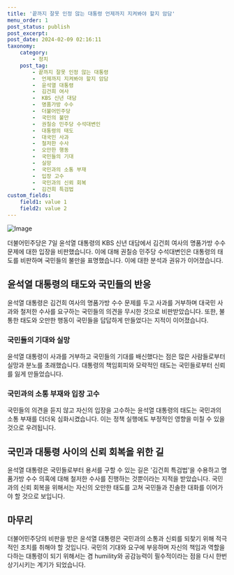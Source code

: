 ```yaml
---
title: '끝까지 잘못 인정 않는 대통령 언제까지 지켜봐야 할지 암담'
menu_order: 1
post_status: publish
post_excerpt: 
post_date: 2024-02-09 02:16:11
taxonomy:
    category:
        - 정치
    post_tag:
        - 끝까지 잘못 인정 않는 대통령
        -  언제까지 지켜봐야 할지 암담
        -  윤석열 대통령
        -  김건희 여사
        -  KBS 신년 대담
        -  명품가방 수수
        -  더불어민주당
        -  국민의 불만
        -  권칠승 민주당 수석대변인
        -  대통령의 태도
        -  대국민 사과
        -  철저한 수사
        -  오만한 행동
        -  국민들의 기대
        -  실망
        -  국민과의 소통 부재
        -  입장 고수
        -  국민과의 신뢰 회복
        -  김건희 특검법
custom_fields:
    field1: value 1
    field2: value 2
---
```


![Image](https://imgnews.pstatic.net/image/003/2024/02/07/NISI20240207_0020225056_web_20240207230912_20240208055103410.jpg?type=w647)

더불어민주당은 7일 윤석열 대통령의 KBS 신년 대담에서 김건희 여사의 명품가방 수수 문제에 대한 입장을 비판했습니다. 이에 대해 권칠승 민주당 수석대변인은 대통령의 태도를 비판하며 국민들의 불만을 표명했습니다. 이에 대한 분석과 권유가 이어졌습니다.
## 윤석열 대통령의 태도와 국민들의 반응
윤석열 대통령은 김건희 여사의 명품가방 수수 문제를 두고 사과를 거부하며 대국민 사과와 철저한 수사를 요구하는 국민들의 의견을 무시한 것으로 비판받았습니다. 또한, 불통한 태도와 오만한 행동이 국민들을 답답하게 만들었다는 지적이 이어졌습니다.
### 국민들의 기대와 실망
윤석열 대통령이 사과를 거부하고 국민들의 기대를 배신했다는 점은 많은 사람들로부터 실망과 분노를 초래했습니다. 대통령의 책임회피와 모략적인 태도는 국민들로부터 신뢰를 잃게 만들었습니다.
### 국민과의 소통 부재와 입장 고수
국민들의 의견을 듣지 않고 자신의 입장을 고수하는 윤석열 대통령의 태도는 국민과의 소통 부재를 더더욱 심화시켰습니다. 이는 정책 실행에도 부정적인 영향을 미칠 수 있을 것으로 우려됩니다.
## 국민과 대통령 사이의 신뢰 회복을 위한 길
윤석열 대통령은 국민들로부터 용서를 구할 수 있는 길은 '김건희 특검법'을 수용하고 명품가방 수수 의혹에 대해 철저한 수사를 진행하는 것뿐이라는 지적을 받았습니다. 국민과의 신뢰 회복을 위해서는 자신의 오만한 태도를 고쳐 국민들과 진솔한 대화를 이어가야 할 것으로 보입니다.
## 마무리
더불어민주당의 비판을 받은 윤석열 대통령은 국민과의 소통과 신뢰를 되찾기 위해 적극적인 조치를 취해야 할 것입니다. 국민의 기대와 요구에 부응하며 자신의 책임과 역할을 다하는 대통령이 되기 위해서는 겸 humility와 공감능력이 필수적이라는 점을 다시 한번 상기시키는 계기가 되었습니다.

